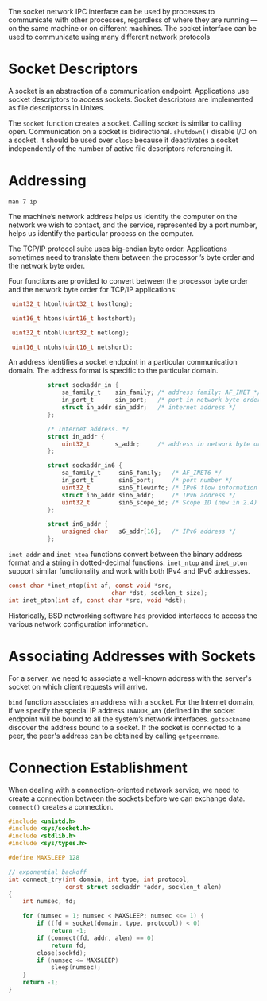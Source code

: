The socket network IPC interface can be used by processes to communicate with other processes, regardless of where they are running — on the same machine or on different machines. The socket interface can be used to communicate using many different network protocols

# Socket Descriptors

A socket is an abstraction of a communication endpoint. Applications use socket descriptors to access sockets. Socket descriptors are implemented as file descriptorss in Unixes.

The `socket` function creates a socket. Calling `socket` is similar to calling open. Communication on a socket is bidirectional. `shutdown()` disable I/O on a socket. It should be used over `close` because it deactivates a socket independently of the number of active file descriptors referencing it.

# Addressing

`man 7 ip`


The machine’s network address helps us identify the computer on the network we wish to contact, and the service, represented by a port number, helps us identify the particular process on the computer. 

The TCP/IP protocol suite uses big-endian byte order. Applications sometimes need to translate them between the processor ’s byte order and the network byte order. 

Four functions are provided to convert between the processor byte order and the network byte order for TCP/IP applications:

```c
 uint32_t htonl(uint32_t hostlong);

 uint16_t htons(uint16_t hostshort);

 uint32_t ntohl(uint32_t netlong);

 uint16_t ntohs(uint16_t netshort);
```

An address identifies a socket endpoint in a particular communication domain. The address format is specific to the particular domain.

```c
           struct sockaddr_in {
               sa_family_t    sin_family; /* address family: AF_INET */
               in_port_t      sin_port;   /* port in network byte order */
               struct in_addr sin_addr;   /* internet address */
           };

           /* Internet address. */
           struct in_addr {
               uint32_t       s_addr;     /* address in network byte order */
           };
```

```c
           struct sockaddr_in6 {
               sa_family_t     sin6_family;   /* AF_INET6 */
               in_port_t       sin6_port;     /* port number */
               uint32_t        sin6_flowinfo; /* IPv6 flow information */
               struct in6_addr sin6_addr;     /* IPv6 address */
               uint32_t        sin6_scope_id; /* Scope ID (new in 2.4) */
           };

           struct in6_addr {
               unsigned char   s6_addr[16];   /* IPv6 address */
           };
```

`inet_addr` and `inet_ntoa` functions convert between the binary address format and a string in dotted-decimal functions. `inet_ntop` and `inet_pton` support similar functionality and work with both IPv4 and IPv6 addresses.

```c
const char *inet_ntop(int af, const void *src,
                             char *dst, socklen_t size);
int inet_pton(int af, const char *src, void *dst);
```

Historically, BSD networking software has provided interfaces to access the various network configuration information.

# Associating Addresses with Sockets

For a server, we need to associate a well-known address with the server's socket on which client requests will arrive.

`bind` function associates an address with a socket. For the Internet domain, if we specify the special IP address `INADDR_ANY` (defined in the socket endpoint will be bound to all the system’s network interfaces. `getsockname` discover the address bound to a socket. If the socket is connected to a peer, the peer's address  can be obtained by calling `getpeername`.

# Connection Establishment 

When dealing with a connection-oriented network service, we need to create a connection between the sockets before we can exchange data. `connect()` creates a connection.

```c
#include <unistd.h>
#include <sys/socket.h>
#include <stdlib.h>
#include <sys/types.h>

#define MAXSLEEP 128

// exponential backoff
int connect_try(int domain, int type, int protocol,
                const struct sockaddr *addr, socklen_t alen)
{
    int numsec, fd;

    for (numsec = 1; numsec < MAXSLEEP; numsec <<= 1) {
        if ((fd = socket(domain, type, protocol)) < 0)
            return -1;
        if (connect(fd, addr, alen) == 0)
            return fd;
        close(sockfd);
        if (numsec <= MAXSLEEP)
            sleep(numsec);
    }
    return -1;
}
```
